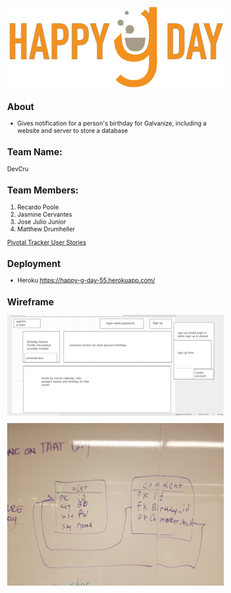![happy-g-day-logo](./public/images/GDay%20Logo.png)

## About 
- Gives notification for a person's birthday for Galvanize, including a website and server to store a database

## Team Name: 
DevCru

## Team Members:
  1. Recardo Poole
  2. Jasmine Cervantes
  3. Jose Julio Junior
  4. Matthew Drumheller

[Pivotal Tracker User Stories](https://www.pivotaltracker.com/n/projects/2089457)

## Deployment
- Heroku
    https://happy-g-day-55.herokuapp.com/
    
## Wireframe
![wireframe](./public/images/happy-g-day-wireframe.png)

![erd](./public/images/erd-mockup.jpg)
   
